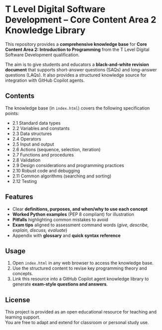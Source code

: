 # T Level Digital Software Development – Core Content Area 2 Knowledge Library

This repository provides a **comprehensive knowledge base** for **Core Content Area 2: Introduction to Programming** from the T Level Digital Software Development qualification.

The aim is to give students and educators a **black-and-white revision document** that supports short-answer questions (SAQs) and long-answer questions (LAQs). It also provides a structured knowledge source for integration with GitHub Copilot agents.



## Contents

The knowledge base (in `index.html`) covers the following specification points:

- 2.1 Standard data types  
- 2.2 Variables and constants  
- 2.3 Data structures  
- 2.4 Operators  
- 2.5 Input and output  
- 2.6 Actions (sequence, selection, iteration)  
- 2.7 Functions and procedures  
- 2.8 Validation  
- 2.9 Design considerations and programming practices  
- 2.10 Robust code and debugging  
- 2.11 Common algorithms (searching and sorting)  
- 2.12 Testing  



## Features

- Clear **definitions, purposes, and when/why to use each concept**  
- **Worked Python examples** (PEP 8 compliant) for illustration  
- **Pitfalls** highlighting common mistakes to avoid  
- **Exam tips** aligned to assessment command words (*give, describe, explain, discuss, evaluate*)  
- Appendix with **glossary** and **quick syntax reference**  



## Usage

1. Open `index.html` in any web browser to access the knowledge base.  
2. Use the structured content to revise key programming theory and concepts.  
3. Link this resource into a GitHub Copilot agent knowledge library to generate **exam-style questions and answers**.  



## License

This project is provided as an open educational resource for teaching and learning support.  
You are free to adapt and extend for classroom or personal study use.
